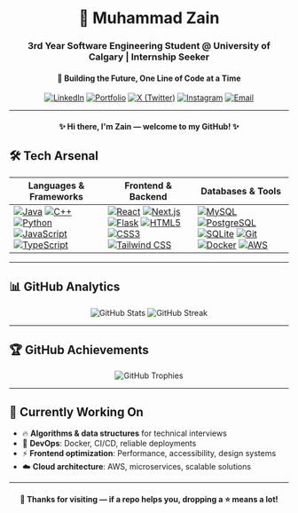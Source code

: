 <div align="center">
  <h1>👋 Muhammad Zain</h1>
  <h3>3rd Year Software Engineering Student @ University of Calgary | Internship Seeker</h3>
  <h4>🚀 Building the Future, One Line of Code at a Time</h4>
  
  [![LinkedIn](https://img.shields.io/badge/LinkedIn-0077B5?style=flat-square&logo=linkedin&logoColor=white)](https://www.linkedin.com/in/muhammadzain03/)
  [![Portfolio](https://img.shields.io/badge/Portfolio-000000?style=flat-square&logo=vercel&logoColor=white)](https://muhammadzainweb.vercel.app/)
  [![X (Twitter)](https://img.shields.io/badge/X-000000?style=flat-square&logo=x&logoColor=white)](https://x.com/muhammadzain003)
  [![Instagram](https://img.shields.io/badge/Instagram-E4405F?style=flat-square&logo=instagram&logoColor=white)](https://www.instagram.com/muhammad_zain14/)
  [![Email](https://img.shields.io/badge/Gmail-D14836?style=flat-square&logo=gmail&logoColor=white)](mailto:muhammadzain0476@gmail.com)
</div>

---

<div align="center">
  <h4>✨ Hi there, I'm Zain — welcome to my GitHub! ✨</h4>
</div>

## 🛠️ **Tech Arsenal**

**Languages & Frameworks** | **Frontend & Backend** | **Databases & Tools**
---|---|---
[![Java](https://img.shields.io/badge/Java-ED8B00?style=flat-square&logo=openjdk&logoColor=white)](https://docs.oracle.com/en/java/) [![C++](https://img.shields.io/badge/C%2B%2B-00599C?style=flat-square&logo=c%2B%2B&logoColor=white)](https://isocpp.org/) [![Python](https://img.shields.io/badge/Python-3776AB?style=flat-square&logo=python&logoColor=white)](https://docs.python.org/) [![JavaScript](https://img.shields.io/badge/JavaScript-F7DF1E?style=flat-square&logo=javascript&logoColor=black)](https://developer.mozilla.org/docs/Web/JavaScript) [![TypeScript](https://img.shields.io/badge/TypeScript-007ACC?style=flat-square&logo=typescript&logoColor=white)](https://www.typescriptlang.org/docs/) | [![React](https://img.shields.io/badge/React-20232A?style=flat-square&logo=react&logoColor=61DAFB)](https://react.dev/) [![Next.js](https://img.shields.io/badge/Next.js-000000?style=flat-square&logo=next.js&logoColor=white)](https://nextjs.org/docs) [![Flask](https://img.shields.io/badge/Flask-000000?style=flat-square&logo=flask&logoColor=white)](https://flask.palletsprojects.com/) [![HTML5](https://img.shields.io/badge/HTML5-E34F26?style=flat-square&logo=html5&logoColor=white)](https://developer.mozilla.org/docs/Web/HTML) [![CSS3](https://img.shields.io/badge/CSS3-1572B6?style=flat-square&logo=css3&logoColor=white)](https://developer.mozilla.org/docs/Web/CSS) [![Tailwind CSS](https://img.shields.io/badge/Tailwind_CSS-38B2AC?style=flat-square&logo=tailwind-css&logoColor=white)](https://tailwindcss.com/docs) | [![MySQL](https://img.shields.io/badge/MySQL-4479A1?style=flat-square&logo=mysql&logoColor=white)](https://dev.mysql.com/doc/) [![PostgreSQL](https://img.shields.io/badge/PostgreSQL-316192?style=flat-square&logo=postgresql&logoColor=white)](https://www.postgresql.org/docs/) [![SQLite](https://img.shields.io/badge/SQLite-07405E?style=flat-square&logo=sqlite&logoColor=white)](https://www.sqlite.org/docs.html) [![Git](https://img.shields.io/badge/Git-F05032?style=flat-square&logo=git&logoColor=white)](https://git-scm.com/docs) [![Docker](https://img.shields.io/badge/Docker-2496ED?style=flat-square&logo=docker&logoColor=white)](https://docs.docker.com/) [![AWS](https://img.shields.io/badge/AWS-FF9900?style=flat-square&logo=amazonaws&logoColor=white)](https://docs.aws.amazon.com/)

---

## 📊 **GitHub Analytics**

<div align="center">
  <img src="https://github-readme-stats.vercel.app/api?username=muhammadzain03&show_icons=true&theme=radical&hide_border=true&bg_color=0D1117&title_color=58A6FF&text_color=FFFFFF&icon_color=58A6FF&hide=contribs,prs&card_width=350" alt="GitHub Stats" />

  <img src="https://github-readme-streak-stats.herokuapp.com/?user=muhammadzain03&theme=radical&hide_border=true&background=0D1117&stroke=58A6FF&ring=58A6FF&fire=58A6FF&currStreakNum=FFFFFF&sideNums=FFFFFF&currStreakLabel=58A6FF&sideLabels=58A6FF&dates=FFFFFF&card_width=350" alt="GitHub Streak" />
</div>

---

## 🏆 **GitHub Achievements**

<div align="center">
  <img src="https://github-trophies.vercel.app/?username=muhammadzain03&theme=radical&no-frame=true&no-bg=true&margin-w=8&margin-h=8&row=1&column=7" alt="GitHub Trophies" />
</div>

---

## 🚧 **Currently Working On**

- 🔥 **Algorithms & data structures** for technical interviews  
- 🐳 **DevOps**: Docker, CI/CD, reliable deployments  
- ⚡ **Frontend optimization**: Performance, accessibility, design systems  
- ☁️ **Cloud architecture**: AWS, microservices, scalable solutions  

---

<div align="center">
  <h4>🙌 Thanks for visiting — if a repo helps you, dropping a ⭐ means a lot!</h4>
</div>
